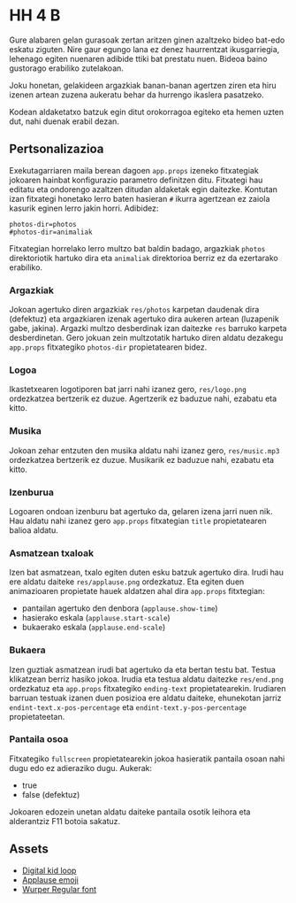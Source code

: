 # HH 4 B

Gure alabaren gelan gurasoak zertan aritzen ginen azaltzeko bideo bat-edo eskatu ziguten. Nire gaur egungo lana ez denez haurrentzat ikusgarriegia, lehenago egiten nuenaren adibide ttiki bat prestatu nuen. Bideoa baino gustorago erabiliko zutelakoan.

Joku honetan, gelakideen argazkiak banan-banan agertzen ziren eta hiru izenen artean zuzena aukeratu behar da hurrengo ikaslera pasatzeko.

Kodean aldaketatxo batzuk egin ditut orokorragoa egiteko eta hemen uzten dut, nahi duenak erabil dezan.

## Pertsonalizazioa

Exekutagarriaren maila berean dagoen `app.props` izeneko fitxategiak jokoaren hainbat konfigurazio parametro definitzen ditu. Fitxategi hau editatu eta ondorengo azaltzen ditudan aldaketak egin daitezke. Kontutan izan fitxategi honetako lerro baten hasieran `#` ikurra agertzean ez zaiola kasurik eginen lerro jakin horri. Adibidez:

```properties
photos-dir=photos
#photos-dir=animaliak
```

Fitxategian horrelako lerro multzo bat baldin badago, argazkiak `photos` direktoriotik hartuko dira eta `animaliak` direktorioa berriz ez da ezertarako erabiliko.

### Argazkiak

Jokoan agertuko diren argazkiak `res/photos` karpetan daudenak dira (defektuz) eta argazkiaren izenak agertuko dira aukeren artean (luzapenik gabe, jakina). Argazki multzo desberdinak izan daitezke `res` barruko karpeta desberdinetan. Gero jokuan zein multzotatik hartuko diren aldatu dezakegu `app.props` fitxategiko `photos-dir` propietatearen bidez.

### Logoa

Ikastetxearen logotiporen bat jarri nahi izanez gero, `res/logo.png` ordezkatzea bertzerik ez duzue. Agertzerik ez baduzue nahi, ezabatu eta kitto.

### Musika

Jokoan zehar entzuten den musika aldatu nahi izanez gero, `res/music.mp3` ordezkatzea bertzerik ez duzue. Musikarik ez baduzue nahi, ezabatu eta kitto.

### Izenburua

Logoaren ondoan izenburu bat agertuko da, gelaren izena jarri nuen nik. Hau aldatu nahi izanez gero `app.props` fitxategian `title` propietatearen balioa aldatu.

### Asmatzean txaloak

Izen bat asmatzean, txalo egiten duten esku batzuk agertuko dira. Irudi hau ere aldatu daiteke `res/applause.png` ordezkatuz. Eta egiten duen animazioaren propietate hauek aldatzen ahal dira `app.props` fitxtegian:

* pantailan agertuko den denbora (`applause.show-time`)
* hasierako eskala (`applause.start-scale`)
* bukaerako eskala (`applause.end-scale`)

### Bukaera

Izen guztiak asmatzean irudi bat agertuko da eta bertan testu bat. Testua klikatzean berriz hasiko jokoa. Irudia eta testua aldatu daitezke `res/end.png` ordezkatuz eta `app.props` fitxategiko `ending-text` propietatearekin. Irudiaren barruan testuak izanen duen posizioa ere aldatu daiteke, ehunekotan jarriz `endint-text.x-pos-percentage` eta `endint-text.y-pos-percentage` propietateetan.

### Pantaila osoa

Fitxategiko `fullscreen` propietatearekin jokoa hasieratik pantaila osoan nahi dugu edo ez adieraziko dugu. Aukerak:

* true
* false (defektuz)

Jokoaren edozein unetan aldatu daiteke pantaila osotik leihora eta alderantziz F11 botoia sakatuz.

## Assets

* [Digital kid loop](https://www.dl-sounds.com/royalty-free/digital-kid-loop/)
* [Applause emoji](https://freepngimg.com/thumb/emoji/61612-applause-clapping-fonts-hand-noto-emoji.png)
* [Wurper Regular font](https://www.fontspace.com/wurper-regular-font-f13454)